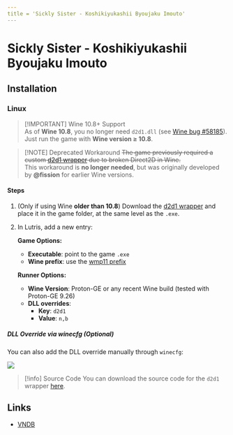 ```yaml
---
title = 'Sickly Sister - Koshikiyukashii Byoujaku Imouto'
---
```


# Sickly Sister - Koshikiyukashii Byoujaku Imouto
## Installation

### Linux

> [!IMPORTANT] Wine 10.8+ Support  
> As of **Wine 10.8**, you no longer need `d2d1.dll` (see [Wine bug #58185](https://bugs.winehq.org/show_bug.cgi?id=58185)).  
> Just run the game with **Wine version ≥ 10.8**.

> [!NOTE] Deprecated Workaround
> ~~The game previously required a custom [d2d1 wrapper](https://github.com/b-fission/vn_winestuff/raw/refs/heads/main/custom-fixes/krkr-d2d1/d2d1.dll) due to broken Direct2D in Wine.~~  
> This workaround is **no longer needed**, but was originally developed by **@fission** for earlier Wine versions.

#### Steps

1. (Only if using Wine **older than 10.8**) Download the [d2d1 wrapper](https://github.com/b-fission/vn_winestuff/raw/refs/heads/main/custom-fixes/krkr-d2d1/d2d1.dll) and place it in the game folder, at the same level as the `.exe`.

2. In Lutris, add a new entry:

   **Game Options:**
   - **Executable**: point to the game `.exe`
   - **Wine prefix**: use the [wmp11 prefix](../linux/wineprefixes.md)

   **Runner Options:**
   - **Wine Version**: Proton-GE or any recent Wine build (tested with Proton-GE 9.26)
   - **DLL overrides**:
     - **Key**: `d2d1`
     - **Value**: `n,b`

##### DLL Override via winecfg (Optional)

You can also add the DLL override manually through `winecfg`:

![](https://github.com/b-fission/vn_winestuff/blob/main/custom-fixes/krkr-d2d1/wine_override.png?raw=true)

> [!info] Source Code
> You can download the source code for the `d2d1` wrapper [here](/dlls/d2d1_mini-v2.zip).

## Links

* [VNDB](https://vndb.org/v48724)
